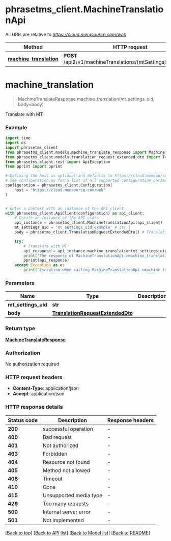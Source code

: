 # phrasetms_client.MachineTranslationApi

All URIs are relative to *https://cloud.memsource.com/web*

Method | HTTP request | Description
------------- | ------------- | -------------
[**machine_translation**](MachineTranslationApi.md#machine_translation) | **POST** /api2/v1/machineTranslations/{mtSettingsUid}/translate | Translate with MT


# **machine_translation**
> MachineTranslateResponse machine_translation(mt_settings_uid, body=body)

Translate with MT

### Example

```python
import time
import os
import phrasetms_client
from phrasetms_client.models.machine_translate_response import MachineTranslateResponse
from phrasetms_client.models.translation_request_extended_dto import TranslationRequestExtendedDto
from phrasetms_client.rest import ApiException
from pprint import pprint

# Defining the host is optional and defaults to https://cloud.memsource.com/web
# See configuration.py for a list of all supported configuration parameters.
configuration = phrasetms_client.Configuration(
    host = "https://cloud.memsource.com/web"
)


# Enter a context with an instance of the API client
with phrasetms_client.ApiClient(configuration) as api_client:
    # Create an instance of the API class
    api_instance = phrasetms_client.MachineTranslationApi(api_client)
    mt_settings_uid = 'mt_settings_uid_example' # str | 
    body = phrasetms_client.TranslationRequestExtendedDto() # TranslationRequestExtendedDto |  (optional)

    try:
        # Translate with MT
        api_response = api_instance.machine_translation(mt_settings_uid, body=body)
        print("The response of MachineTranslationApi->machine_translation:\n")
        pprint(api_response)
    except Exception as e:
        print("Exception when calling MachineTranslationApi->machine_translation: %s\n" % e)
```


### Parameters

Name | Type | Description  | Notes
------------- | ------------- | ------------- | -------------
 **mt_settings_uid** | **str**|  | 
 **body** | [**TranslationRequestExtendedDto**](TranslationRequestExtendedDto.md)|  | [optional] 

### Return type

[**MachineTranslateResponse**](MachineTranslateResponse.md)

### Authorization

No authorization required

### HTTP request headers

 - **Content-Type**: application/json
 - **Accept**: application/json

### HTTP response details
| Status code | Description | Response headers |
|-------------|-------------|------------------|
**200** | successful operation |  -  |
**400** | Bad request |  -  |
**401** | Not authorized |  -  |
**403** | Forbidden |  -  |
**404** | Resource not found |  -  |
**405** | Method not allowed |  -  |
**408** | Timeout |  -  |
**410** | Gone |  -  |
**415** | Unsupported media type |  -  |
**429** | Too many requests |  -  |
**500** | Internal server error |  -  |
**501** | Not implemented |  -  |

[[Back to top]](#) [[Back to API list]](../README.md#documentation-for-api-endpoints) [[Back to Model list]](../README.md#documentation-for-models) [[Back to README]](../README.md)

